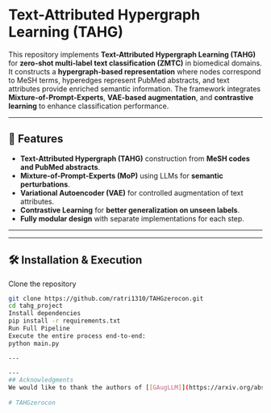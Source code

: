 # Text-Attributed Hypergraph Learning (TAHG)

This repository implements **Text-Attributed Hypergraph Learning (TAHG)** for **zero-shot multi-label text classification (ZMTC)** in biomedical domains. It constructs a **hypergraph-based representation** where nodes correspond to MeSH terms, hyperedges represent PubMed abstracts, and text attributes provide enriched semantic information. The framework integrates **Mixture-of-Prompt-Experts**, **VAE-based augmentation**, and **contrastive learning** to enhance classification performance.

---

## 🚀 Features
- **Text-Attributed Hypergraph (TAHG)** construction from **MeSH codes and PubMed abstracts**.
- **Mixture-of-Prompt-Experts (MoP)** using LLMs for **semantic perturbations**.
- **Variational Autoencoder (VAE)** for controlled augmentation of text attributes.
- **Contrastive Learning** for **better generalization on unseen labels**.
- **Fully modular design** with separate implementations for each step.

---

---

## 🛠 Installation & Execution
Clone the repository
```bash
git clone https://github.com/ratri1310/TAHGzerocon.git
cd tahg_project
Install dependencies
pip install -r requirements.txt
Run Full Pipeline
Execute the entire process end-to-end:
python main.py

---

---
## Acknowledgments
We would like to thank the authors of [[GAugLLM]](https://arxiv.org/abs/2406.11945) for providing part of the LLM-based code that contributed to this implementation. 
 
# TAHGzerocon
